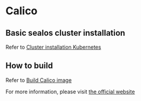 # Calico

## Basic sealos cluster installation

Refer to [Cluster installation Kubernetes](https://www.sealos.io/docs/getting-started/kuberentes-life-cycle)

## How to build

Refer to [Build Calico image](https://www.sealos.io/docs/examples/build-calico-image)

For more information, please visit [the official website](https://projectcalico.docs.tigera.io/about/about-calico/)

